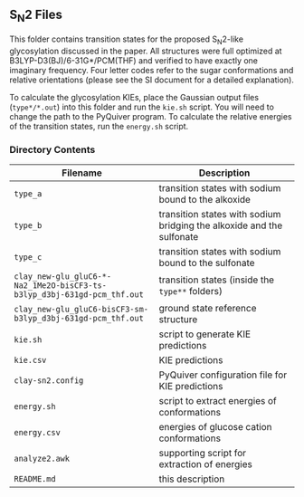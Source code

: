 ## S<sub>N</sub>2 Files

This folder contains transition states for the proposed S<sub>N</sub>2-like glycosylation discussed in the paper.  All structures were full optimized at B3LYP-D3(BJ)/6-31G\*/PCM(THF) and verified to have exactly one imaginary frequency. Four letter codes refer to the sugar conformations and relative orientations (please see the SI document for a detailed explanation).

To calculate the glycosylation KIEs, place the Gaussian output files (`type*/*.out`) into this folder and run the `kie.sh` script.  You will need to change the path to the PyQuiver program.  To calculate the relative energies of the transition states, run the `energy.sh` script.

### Directory Contents

| Filename  | Description |
| ------------- | ------------- |
| `type_a` | transition states with sodium bound to the alkoxide |
| `type_b` | transition states with sodium bridging the alkoxide and the sulfonate | 
| `type_c` | transition states with sodium bound to the sulfonate |
| `clay_new-glu_gluC6-*-Na2_1Me2O-bisCF3-ts-b3lyp_d3bj-631gd-pcm_thf.out` | transition states (inside the `type**` folders) |
| `clay_new-glu_gluC6-bisCF3-sm-b3lyp_d3bj-631gd-pcm_thf.out`  | ground state reference structure |
| `kie.sh` | script to generate KIE predictions |
| `kie.csv` | KIE predictions |
| `clay-sn2.config` | PyQuiver configuration file for KIE predictions |
| `energy.sh` | script to extract energies of conformations |
| `energy.csv` | energies of glucose cation conformations |
| `analyze2.awk` | supporting script for extraction of energies |
| `README.md` | this description |
